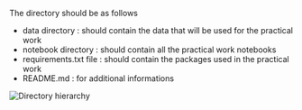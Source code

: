 The directory should be as follows
- data directory : should contain the data that will be used for the practical work
- notebook directory : should contain all the practical work notebooks
- requirements.txt file : should contain the packages used in the practical work
- README.md : for additional informations

![Directory hierarchy](https://github.com/bachtn/recommender_system_practical_work_students/blob/master/doc/directory_hierarchy.png?raw=true)
